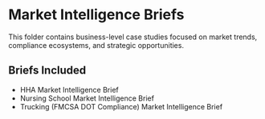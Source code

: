 # Market Intelligence Briefs

This folder contains business-level case studies focused on market trends, compliance ecosystems, and strategic opportunities.

## Briefs Included
- HHA Market Intelligence Brief
- Nursing School Market Intelligence Brief
- Trucking (FMCSA DOT Compliance) Market Intelligence Brief
